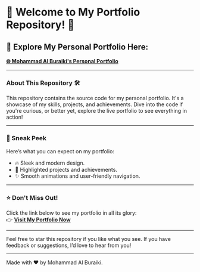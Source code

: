 # 🌟 Welcome to My Portfolio Repository! 🌟

## 🚀 Explore My Personal Portfolio Here:  
**[🌐 Mohammad Al Buraiki's Personal Portfolio](https://mohammad-al-buraiki.github.io/personal-portfolio/)**  

---

### About This Repository 🛠️  
This repository contains the source code for my personal portfolio. It's a showcase of my skills, projects, and achievements. Dive into the code if you're curious, or better yet, explore the live portfolio to see everything in action!

---

### 📸 Sneak Peek  
Here’s what you can expect on my portfolio:  
- 🔥 Sleek and modern design.  
- 🌟 Highlighted projects and achievements.  
- ✨ Smooth animations and user-friendly navigation.

---

### ⭐ Don't Miss Out!  
Click the link below to see my portfolio in all its glory:  
👉 **[Visit My Portfolio Now](https://mohammad-al-buraiki.github.io/personal-portfolio/)**  

---

Feel free to star this repository if you like what you see. If you have feedback or suggestions, I’d love to hear from you!  

---

Made with ❤️ by Mohammad Al Buraiki.
